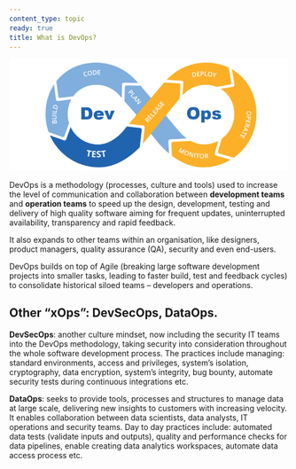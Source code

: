 ```yaml
---
content_type: topic
ready: true
title: What is DevOps?
---
```


![](./devops-logo.png)

DevOps is a methodology (processes, culture and tools) used to increase the level of communication and collaboration between **development teams** and **operation teams** to speed up the design, development, testing and delivery of high quality software aiming for frequent updates, uninterrupted availability, transparency and rapid feedback.

It also expands to other teams within an organisation, like designers, product managers, quality assurance (QA), security and even end-users.

DevOps builds on top of Agile (breaking large software development projects into smaller tasks, leading to faster build, test and feedback cycles) to consolidate historical siloed teams – developers and operations.

## Other “xOps”: DevSecOps, DataOps.

**DevSecOps**: another culture mindset, now including the security IT teams into the DevOps methodology, taking security into consideration throughout the whole software development process. The practices include managing: standard environments, access and privileges, system’s isolation, cryptography, data encryption, system’s integrity, bug bounty, automate security tests during continuous integrations etc.

**DataOps**: seeks to provide tools, processes and structures to manage data at large scale, delivering new insights to customers with increasing velocity. It enables collaboration between data scientists, data analysts, IT operations and security teams. Day to day practices include: automated data tests (validate inputs and outputs), quality and performance checks for data pipelines, enable creating data analytics workspaces, automate data access process etc.
